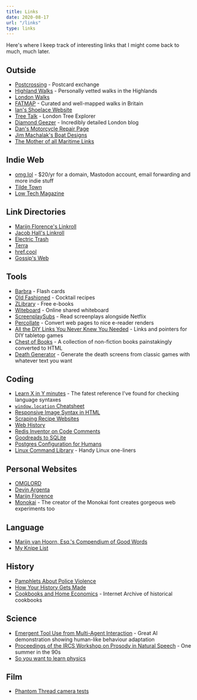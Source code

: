 ```yaml
---
title: Links
date: 2020-08-17
url: "/links"
type: links
---
```


Here's where I keep track of interesting links that I might come back to much, much later.

## Outside
- [Postcrossing](https://postcrossing.com) - Postcard exchange
- [Highland Walks](https://www.walkhighlands.co.uk/) - Personally vetted walks in the Highlands
- [London Walks](https://www.london-footprints.co.uk/walkslist.htm)
- [FATMAP](https://fatmap.com/guidebooks) - Curated and well-mapped walks in Britain
- [Ian's Shoelace Website](https://www.fieggen.com/shoelace/)
- [Tree Talk](https://www.treetalk.co.uk/) - London Tree Explorer
- [Diamond Geezer](https://diamondgeezer.blogspot.com) - Incredibly detailed London blog
- [Dan's Motorcycle Repair Page](https://www.dansmc.com)
- [Jim Machalak's Boat Designs](https://www.jimsboats.com)
- [The Mother of all Maritime Links](https://www.boat-links.com/boatlink.html)

## Indie Web
- [omg.lol](https://omg.lol) - $20/yr for a domain, Mastodon account, email forwarding and more indie stuff
- [Tilde Town](https://tilde.town)
- [Low Tech Magazine](https://solar.lowtechmagazine.com)

## Link Directories
- [Marijn Florence's Linkroll](https://marijnflorence.neocities.org/linkroll/)
- [Jacob Hall's Linkroll](https://www.jacobhall.net/links.html)
- [Electric Trash](https://www.electrictrash.com)
- [Terra](https://terra.finzdani.net)
- [href.cool](https://href.cool)
- [Gossip's Web](https://gossipsweb.net)

## Tools
- [Barbra](https:/barbra.io) - Flash cards
- [Old Fashioned](https://oldfashioned.tech/) - Cocktail recipes
- [ZLibrary](https://b-ok.cc) - Free e-books
- [Witeboard](https://witeboard.com/) - Online shared whiteboard
- [ScreenplaySubs](https://screenplaysubs.com/) - Read screenplays alongside Netflix
- [Percollate](https://github.com/danburzo/percollate) - Convert web pages to nice e-reader renders
- [All the DIY Links You Never Knew You Needed](https://boardgamegeek.com/thread/848512/all-diy-links-you-never-knew-you-needed) - Links and pointers for DIY tabletop games
- [Chest of Books](https://chestofbooks.com) - A collection of non-fiction books painstakingly converted to HTML
- [Death Generator](https://deathgenerator.com) - Generate the death screens from classic games with whatever text you want

## Coding
- [Learn X in Y minutes](https://learnxinyminutes.com) - The fatest reference I've found for checking language syntaxes
- [`window.location` Cheatsheet](https://www.samanthaming.com/tidbits/86-window-location-cheatsheet/)
- [Responsive Image Syntax in HTML](https://css-tricks.com/a-guide-to-the-responsive-images-syntax-in-html/)
- [Scraping Recipe Websites](https://www.benawad.com/scraping-recipe-websites)
- [Web History](https://css-tricks.com/chapter-1-birth/)
- [Redis Inventor on Code Comments](https://antirez.com/news/124)
- [Goodreads to SQLite](https://rixx.de/blog/goodreads-sqlite/)
- [Postgres Configuration for Humans](https://postgresqlco.nf/en/doc/param/)
- [Linux Command Library](https://linuxcommandlibrary.com/basic/oneliners.html) - Handy Linux one-liners

## Personal Websites
- [OMGLORD](https://omglord.com)
- [Devin Argenta](https://devinargenta.com)
- [Marijn Florence](https://marijnflorence.neocities.org)
- [Monokai](https://monokai.nl) - The creator of the Monokai font creates gorgeous web experiments too

## Language
- [Marijn van Hoorn, Esq.'s Compendium of Good Words](https://marijnflorence.neocities.org/words/)
- [My Knipe List](https://cs.stanford.edu/~kach/words.txt)

## History
- [Pamphlets About Police Violence](https://policeviolence.wordpress.com/historical-moments/)
- [How Your History Gets Made](https://acoup.blog/2020/07/09/collections-how-your-history-gets-made/)
- [Cookbooks and Home Economics](https://archive.org/details/cbk) - Internet Archive of historical cookbooks

## Science
- [Emergent Tool Use from Multi-Agent Interaction](https://openai.com/blog/emergent-tool-use/) - Great AI demonstration showing human-like behaviour adaptation
- [Proceedings of the IRCS Workshop on Prosody in Natural Speech](https://languagelog.ldc.upenn.edu/myl/IRCS_Prosody1992/TableOfContents.html) - One summer in the 90s
- [So you want to learn physics](https://www.susanjfowler.com/blog/2016/8/13/so-you-want-to-learn-physics)

## Film
- [Phantom Thread camera tests](https://www.youtube.com/watch?v=Uu5jVmIZBhE)
